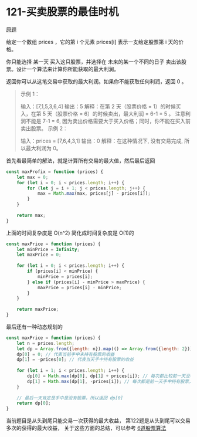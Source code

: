 # 121-买卖股票的最佳时机

[原题](https://leetcode-cn.com/problems/best-time-to-buy-and-sell-stock/)

给定一个数组 prices ，它的第 i 个元素 prices[i] 表示一支给定股票第 i 天的价格。

你只能选择 某一天 买入这只股票，并选择在 未来的某一个不同的日子 卖出该股票。设计一个算法来计算你所能获取的最大利润。

返回你可以从这笔交易中获取的最大利润。如果你不能获取任何利润，返回 0 。

> 示例 1：
>
> 输入：[7,1,5,3,6,4]
> 输出：5
> 解释：在第 2 天（股票价格 = 1）的时候买入，在第 5 天（股票价格 = 6）的时候卖出，最大利润 = 6-1 = 5 。
>      注意利润不能是 7-1 = 6, 因为卖出价格需要大于买入价格；同时，你不能在买入前卖出股票。
> 示例 2：
>
> 输入：prices = [7,6,4,3,1]
> 输出：0
> 解释：在这种情况下, 没有交易完成, 所以最大利润为 0。


首先看最简单的解法，就是计算所有交易的最大值，然后最后返回
```javascript
const maxProfix = function (prices) {
    let max = 0;
    for (let i = 0; i < prices.length; i++) {
        for (let j = i + 1; j < prices.length; j++) {
            max = Math.max(max, prices[j] - prices[i]);
        }
    }
    
    return max;
}
```

上面的时间复杂度是 O(n^2)
简化成时间复杂度是 O(1)的
```javascript
const maxPrice = function (prices) {
    let minPrice = Infinity;
    let maxPrice = 0;
    
    for (let i = 0; i < prices.length; i++) {
        if (prices[i] < minPrice) {
            minPrice = prices[i];
        } else if (prices[i] - minPrice > maxPrice) {
            maxPrice = prices[i] - minPrice;
        }
    }
    
    return maxPrice;
}
```

最后还有一种动态规划的
```javascript
const maxPrice = function (prices) {
    let n = prices.length;
    let dp = Array.from({length: n}).map(() => Array.from({length: 2}));
    dp[0] = 0; // 代表当前手中未持有股票的收益
    dp[1] = -prices[0]; // 代表当天手中持有股票的收益
    
    for (let i = 1; i < prices.length; i++) {
        dp[0] = Math.max(dp[0], dp[1] + prices[i]); // 每次都比较前一天没有持有股票，和前一天持有了股票但是今天卖出了的收益对比
        dp[1] = Math.max(dp[1], -prices[i]); // 每次都是前一天手中持有股票，和今天持有股票的收益
    }
    
    // 最后一天肯定是手中是没有股票，所以返回 dp[0]
    return dp[0];
}
```

当前题目是从头到尾只能交易一次获得的最大收益，
第122题是从头到尾可以交易多次的获得的最大收益，
关于这些方面的总结，可以参考 [6道股票算法](https://leetcode-cn.com/problems/best-time-to-buy-and-sell-stock/solution/qian-duan-shi-tang-ti-jie-chao-hao-li-ji-gpb4/)